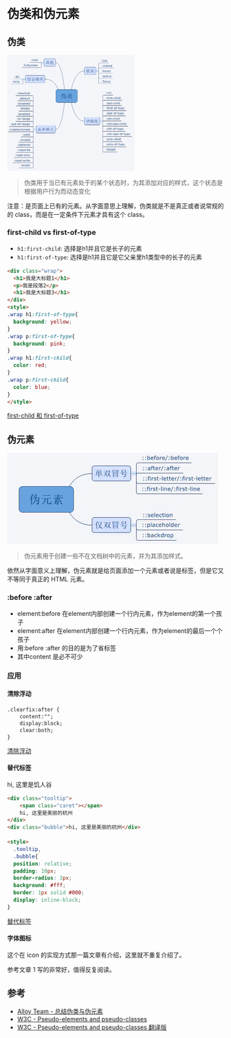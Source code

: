 # 伪类和伪元素

## 伪类

<img src="./imgs/015/weilei.png" alt="伪类" style="zoom: 50%;" />

> 伪类用于当已有元素处于的某个状态时，为其添加对应的样式，这个状态是根据用户行为而动态变化

注意：是页面上已有的元素。从字面意思上理解，伪类就是不是真正或者说常规的的 class，而是在一定条件下元素才具有这个 class。

### first-child vs first-of-type

- `h1:first-child`: 选择是h1并且它是长子的元素
- `h1:first-of-type`: 选择是h1并且它是它父亲里h1类型中的长子的元素

```html
<div class="wrap">
  <h1>我是大标题1</h1>
  <p>我是段落2</p>
  <h1>我是大标题3</h1>
</div>
<style>
.wrap h1:first-of-type{
  background: yellow;
}
.wrap p:first-of-type{
  background: pink;
}
.wrap h1:first-child{
  color: red;
}
.wrap p:first-child{
  color: blue;
}  
</style>
```

[first-child 和 first-of-type](http://js.jirengu.com/baqo/1/edit?html,css,output)

## 伪元素

![伪元素](./imgs/015/weiyuansu.png)

> 伪元素用于创建一些不在文档树中的元素，并为其添加样式。

依然从字面意义上理解，伪元素就是给页面添加一个元素或者说是标签，但是它又不等同于真正的 HTML 元素。

### :before :after

- element:before 在element内部创建一个行内元素，作为element的第一个孩子
- element:after 在element内部创建一个行内元素，作为element的最后一个个孩子
- 用:before :after 的目的是为了省标签
- 其中content 是必不可少

### 应用

#### 清除浮动

```
.clearfix:after {
    content:"";
    display:block;
    clear:both;
}
```

[清除浮动](http://js.jirengu.com/kiwo/1/edit?html,css,output)

#### 替代标签

 

hi, 这里是饥人谷



```html
<div class="tooltip">
	<span class="caret"></span>
	hi, 这里是美丽的杭州
</div>
<div class="bubble">hi, 这里是美丽的杭州</div>

<style>
  .tooltip, 
  .bubble{
  position: relative;
  padding: 10px;
  border-radius: 3px;
  background: #fff;
  border: 1px solid #000;
  display: inline-block;
}
```

[替代标签](http://js.jirengu.com/buqo/1/edit?html,output)

#### 字体图标

这个在 icon 的实现方式那一篇文章有介绍，这里就不重复介绍了。

参考文章 1 写的非常好，值得反复阅读。

## 参考

- [Alloy Team - 总结伪类与伪元素](http://www.alloyteam.com/2016/05/summary-of-pseudo-classes-and-pseudo-elements/)
- [W3C - Pseudo-elements and pseudo-classes](https://www.w3.org/TR/CSS2/selector.html#pseudo-elements)
- [W3C - Pseudo-elements and pseudo-classes 翻译版](http://www.ayqy.net/doc/css2-1/selector.html#pseudo-elements)